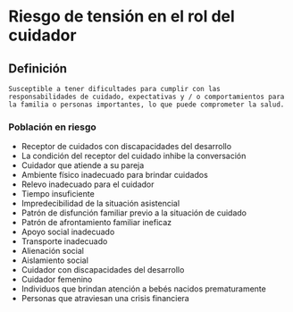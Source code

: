 # Riesgo de tensión en el rol del cuidador
## Definición
	Susceptible a tener dificultades para cumplir con las responsabilidades de cuidado, expectativas y / o comportamientos para la familia o personas importantes, lo que puede comprometer la salud.

### Población en riesgo
- Receptor de cuidados con 
discapacidades del desarrollo   
- La condición del receptor del 
cuidado inhibe la conversación   
- Cuidador que atiende a su 
pareja   
- Ambiente físico inadecuado para 
brindar cuidados   
- Relevo inadecuado para el 
cuidador   
- Tiempo insuficiente   
- Impredecibilidad de la situación 
asistencial  
- Patrón de disfunción familiar 
previo a la situación de cuidado   
- Patrón de afrontamiento familiar 
ineficaz  
- Apoyo social inadecuado   
- Transporte inadecuado   
- Alienación social   
- Aislamiento social  
- Cuidador con discapacidades 
del desarrollo   
- Cuidador femenino   
- Individuos que brindan 
atención a bebés nacidos 
prematuramente   
- Personas que atraviesan una 
crisis financiera

